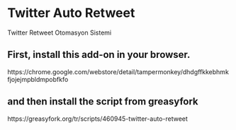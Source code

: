 # Twitter Auto Retweet
Twitter Retweet Otomasyon Sistemi

<h2>First, install this add-on in your browser.</h2>
https://chrome.google.com/webstore/detail/tampermonkey/dhdgffkkebhmkfjojejmpbldmpobfkfo

<h2>and then install the script from greasyfork</h2>
https://greasyfork.org/tr/scripts/460945-twitter-auto-retweet
